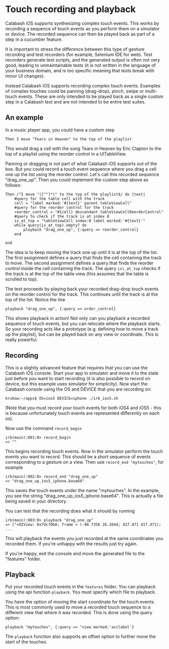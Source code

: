 Touch recording and playback
=================================

Calabash iOS supports synthesizing complex touch events. This works by
recording a sequence of touch events as you perform them on a
simulator or device. The recorded sequence can then be played back as
part of a step in a cucumber feature.

It is important to stress the difference between this type of gesture
recording and test recorders (for example,
Selenium IDE for web). Test recorders generate test scripts, and the
generated output is often not very good, leading to unmaintainable
tests (it is not written in the language of your business domain, and
is too specific meaning that tests break with minor UI changes).

Instead Calabash iOS supports recording complex touch events. Examples
of complex touches could be panning (drag-drop), pinch, swipe or
multi-touch events. These are only intended to be played back as a
single custom step in a Calabash test and are not intended to be
entire test suites.

An example
----------
In a music player app, you could have a custom step

    Then I move "Tears in Heaven" to the top of the playlist

This would drag a cell with the song Tears in Heaven by Eric Clapton
to the top of a playlist using the reorder control in a UITableView.

Panning or dragging is not part of what Calabash iOS supports out of
the box. But you could record a touch event sequence where you drag a
cell one up the list using the reorder control. Let's call this
recorded sequence "drag\_one_up". Then you could implement the custom
step above as follows:

    Then /^I move "([^"]*)" to the top of the playlist$/ do |text|
        #query for the table cell with the track
        cell = "label marked:'#{text}' parent tableViewCell"
        #query for the reorder control for the track
        reorder_control = "#{cell} descendant tableViewCellReorderControl"
        #query to check if the track is at index 0
        is_at_top = "tableViewCell index:0 label marked:'#{text}'"
        while query(is_at_top).empty? do
            playback "drag_one_up", {:query => reorder_control}
        end

    end

The idea is to keep moving the track one up until it is at the top of
the list. The first assignment defines a query that finds the cell
containing the track to move. The second assignment defines a query
that finds the reorder control inside the cell containing the
track. The query `is\_at_top` checks if the track is at the top of the
table view (this assumes that the table is scrolled to top).

The test proceeds by playing back your recorded drag-drop touch events
on the reorder control for the track. This continues until the track
is at the top of the list. Notice the line

    playback "drag_one_up", {:query => order_control}

This shows playback in action! Not only can you playback a recorded
sequence of touch events, but you can relocate where the playback
starts. So your recording acts like a prototype (e.g. defining how to
move a track up the playlist), but can be played back on any view or
coordinate. This is really powerful.

Recording
---------

This is a slightly advanced feature that requires that you can use the
Calabash iOS console. Start your app in simulator and move it to the
state just before you want to start recording (it is also possible to
record on device, but this example uses simulator for simplicity). Now
start the Calabash console using the OS and DEVICE that you are
recording on:

    krukow:~/apps$ OS=ios5 DEVICE=iphone ./irb_ios5.sh

(Note that you must record your touch events for both iOS4 and iOS5 - this is because unfortunately touch events are represented differently on each os).

Now use the command `record_begin`

    irb(main):001:0> record_begin
    => ""

This begins recording touch events. Now in the simulator perform the
touch events you want to record. This should be a short sequence of
events corresponding to a gesture on a view.
Then use `record_end "mytouches"`, for example

    irb(main):002:0> record_end "drag_one_up"
    => "drag_one_up_ios5_iphone.base64"

This saves the touch events under the name "mytouches". In the example, you see the string "drag\_one\_up\_ios5_iphone.base64". This is actually a file being saved in your directory.

You can test that the recording does what it should by running

    irb(main):003:0> playback "drag_one_up"
    => ["<UIView: 0x7dc70b0; frame = (-48.7356 26.2644; 417.471 417.471); ...

This will playback the events you just recorded at the same coordinates you recorded them. If you're unhappy with the results just try again.

If you're happy, exit the console and move the generated file to the "features" folder.

Playback
--------

Put your recorded touch events  in the `features` folder. You can playback using the api function  `playback`. You must specify which file to playback.

You have the option of moving the start coordinate for the touch events. This is most commonly used to move a recorded touch sequence to a different view that where it was recorded. This is done using the query option:

    playback "mytouches", {:query => "view marked:'acclabel'}

The `playback` function also supports an offset option to further move the start of the touches.
